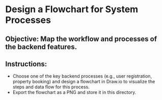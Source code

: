 # Design a Flowchart for System Processes

## Objective: Map the workflow and processes of the backend features.

## Instructions:
* Choose one of the key backend processes (e.g., user registration, property booking) and design a flowchart in Draw.io to visualize the steps and data flow for this process.
* Export the flowchart as a PNG and store it in this directory.
